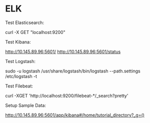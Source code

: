 # ELK

Test Elasticsearch:

curl -X GET "localhost:9200"


Test Kibana:

http://10.145.89.96:5601/
http://10.145.89.96:5601/status

Test Logstash:

sudo -u logstash /usr/share/logstash/bin/logstash --path.settings /etc/logstash -t

Test Filebeat:

curl -XGET 'http://localhost:9200/filebeat-*/_search?pretty'

Setup Sample Data:

http://10.145.89.96:5601/app/kibana#/home/tutorial_directory?_g=()



